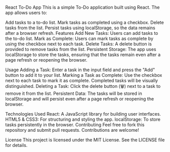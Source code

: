 React To-Do App
This is a simple To-Do application built using React. The app allows users to:

Add tasks to a to-do list.
Mark tasks as completed using a checkbox.
Delete tasks from the list.
Persist tasks using localStorage, so the data remains after a browser refresh.
Features
Add New Tasks: Users can add tasks to the to-do list.
Mark as Complete: Users can mark tasks as complete by using the checkbox next to each task.
Delete Tasks: A delete button is provided to remove tasks from the list.
Persistent Storage: The app uses localStorage to store the tasks, ensuring that the tasks remain even after a page refresh or reopening the browser.

Usage
Adding a Task: Enter a task in the input field and press the "Add" button to add it to your list.
Marking a Task as Complete: Use the checkbox next to each task to mark it as complete. Completed tasks will be visually distinguished.
Deleting a Task: Click the delete button (🗑️) next to a task to remove it from the list.
Persistent Data: The tasks will be stored in localStorage and will persist even after a page refresh or reopening the browser.

Technologies Used
React: A JavaScript library for building user interfaces.
HTML5 & CSS3: For structuring and styling the app.
localStorage: To store tasks persistently in the browser.
Contributing
Feel free to fork this repository and submit pull requests. Contributions are welcome!

License
This project is licensed under the MIT License. See the LICENSE file for details.
